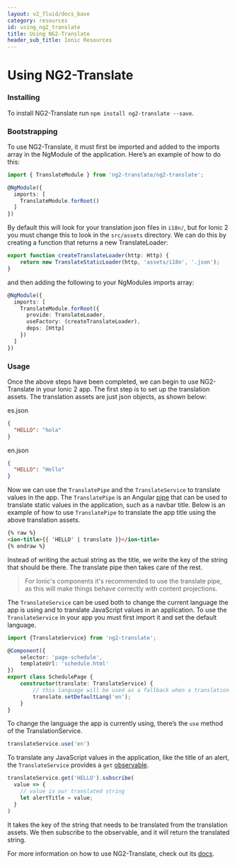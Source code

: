 ```yaml
---
layout: v2_fluid/docs_base
category: resources
id: using_ng2_translate
title: Using NG2-Translate
header_sub_title: Ionic Resources
---
```


# Using NG2-Translate

### Installing

To install NG2-Translate run `npm install ng2-translate --save`.

### Bootstrapping

To use NG2-Translate, it must first be imported and added to the imports array in the NgModule of the application. Here’s an example of how to do this:

```typescript
import { TranslateModule } from 'ng2-translate/ng2-translate';

@NgModule({
  imports: [
    TranslateModule.forRoot()
  ]
})
```

By default this will look for your translation json files in `i18n/`, but for Ionic 2 you must change this to look in the `src/assets` directory. We can do this by creating a function that returns a new TranslateLoader:

```typescript
export function createTranslateLoader(http: Http) {
    return new TranslateStaticLoader(http, 'assets/i18n', '.json');
}
```
and then adding the following to your NgModules imports array:

```typescript
@NgModule({
  imports: [
    TranslateModule.forRoot({
      provide: TranslateLoader,
      useFactory: (createTranslateLoader),
      deps: [Http]
    })
  ]
})
```

### Usage

Once the above steps have been completed, we can begin to use NG2-Translate in your Ionic 2 app. The first step is to set up the translation assets. The translation assets are just json objects, as shown below:

es.json

```json
{
  "HELLO": "hola"
}
```

en.json

```json
{
  "HELLO": "Hello"
}
```

Now we can use the `TranslatePipe` and the `TranslateService` to translate values in the app. The `TranslatePipe` is an Angular [pipe](https://angular.io/docs/ts/latest/guide/pipes.html) that can be used to translate static values in the application, such as a navbar title. Below is an example of how to use `TranslatePipe` to translate the app title using the above translation assets.

```html
{% raw %}
<ion-title>{{ 'HELLO' | translate }}</ion-title>
{% endraw %}
```

Instead of writing the actual string as the title, we write the key of the string that should be there. The translate pipe then takes care of the rest.

> For Ionic's components it's recommended to use the translate pipe, as this will make things behave correctly with content projections.

The `TranslateService`  can be used both to change the current language the app is using and to translate JavaScript values in an application. To use the `TranslateService` in your app you must first import it and set the default language.

```typescript
import {TranslateService} from 'ng2-translate';

@Component({
    selector: 'page-schedule',
    templateUrl: 'schedule.html'
})
export class SchedulePage {
    constructor(translate: TranslateService) {
        // this language will be used as a fallback when a translation isn't found in the current language
        translate.setDefaultLang('en');
    }
}
```

To change the language the app is currently using, there’s the `use` method of the TranslationService.

```typescript
translateService.use('en')
```

To translate any JavaScript values in the application, like the title of an alert, the `TranslateService` provides a `get` [observable](http://angular-2-training-book.rangle.io/handout/observables/using_observables.html).

```typescript
translateService.get('HELLO').subscribe(
  value => {
    // value is our translated string
    let alertTitle = value;
  }
)
```

It takes the key of the string that needs to be translated from the translation assets. We then subscribe to the observable, and it will return the translated string.

For more information on how to use NG2-Translate, check out its [docs](https://github.com/ocombe/ng2-translate).
